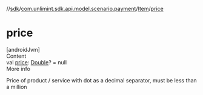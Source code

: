 //[sdk](../../../index.md)/[com.unlimint.sdk.api.model.scenario.payment](../index.md)/[Item](index.md)/[price](price.md)



# price  
[androidJvm]  
Content  
val [price](price.md): [Double](https://kotlinlang.org/api/latest/jvm/stdlib/kotlin/-double/index.html)? = null  
More info  


Price of product / service with dot as a decimal separator, must be less than a million

  



